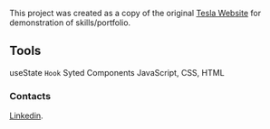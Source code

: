 This project was created as a copy of the original [Tesla Website](https://www.tesla.com/) for demonstration of skills/portfolio. 

## Tools
useState `Hook`
Syted Components
JavaScript, CSS, HTML

### Contacts

[Linkedin](https://www.linkedin.com/in/william-rodrigues-253a4b210/).
